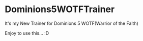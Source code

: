 # Dominions5WOTFTrainer

It's my New Trainer for Dominions 5 WOTF(Warrior of the Faith)

Enjoy to use this... :D
